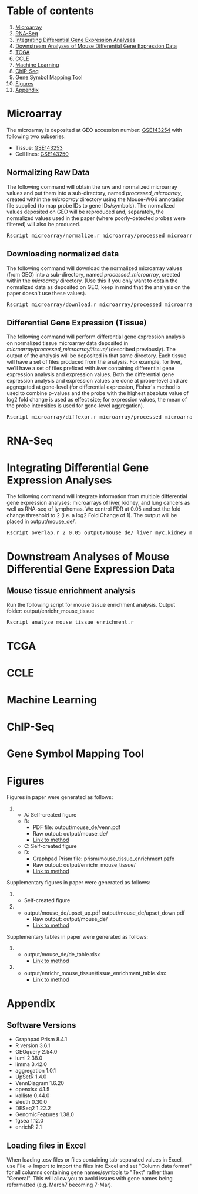 # Table of contents
1. [Microarray](#microarray)
2. [RNA-Seq](#rnaseq)
3. [Integrating Differential Gene Expression Analyses](#mouse_integration)
4. [Downstream Analyses of Mouse Differential Gene Expression Data](#mouse_downstream_analyses)
5. [TCGA](#tcga)
6. [CCLE](#ccle)
7. [Machine Learning](#ml)
8. [ChIP-Seq](#chipseq)
9. [Gene Symbol Mapping Tool](#mapping)
10. [Figures](#figures)
11. [Appendix](#appendix)

# Microarray<a name="microarray"></a>

The microarray is deposited at GEO accession number: <a href="https://www.ncbi.nlm.nih.gov/geo/query/acc.cgi?acc=GSE143254">GSE143254</a> with following two subseries:
<ul>
  <li>Tissue: <a href="https://www.ncbi.nlm.nih.gov/geo/query/acc.cgi?acc=GSE143253">GSE143253</a></li>
  <li>Cell lines: <a href="https://www.ncbi.nlm.nih.gov/geo/query/acc.cgi?acc=GSE143250">GSE143250</a></li>
</ul>

## Normalizing Raw Data

The following command will obtain the raw and normalized microarray values and put them into a sub-directory, named <i>processed_microarray</i>, created within the <i>microarray</i> directory using the Mouse-WG6 annotation file supplied (to map probe IDs to gene IDs/symbols). The normalized values deposited on GEO will be reproduced and, separately, the normalized values used in the paper (where poorly-detected probes were filtered) will also be produced.

<pre>Rscript microarray/normalize.r microarray/processed_microarray microarray/annotation/MouseWG-6v2.csv</pre>

## Downloading normalized data

The following command will download the normalized microarray values (from GEO) into a sub-directory, named <i>processed_microarray</i>, created within the <i>microarray</i> directory. (Use this if you only want to obtain the normalized data as deposited on GEO; keep in mind that the analysis on the paper doesn't use these values).

<pre>Rscript microarray/download.r microarray/processed_microarray</pre>

## Differential Gene Expression (Tissue)

The following command will perform differential gene expression analysis on normalized tissue microarray data deposited in <i>microarray/processed_microarray/tissue/</i> (described previously). The output of the analysis will be deposited in that same directory. Each tissue will have a set of files produced from the analysis. For example, for liver, we'll have a set of files prefixed with <i>liver</i> containing differential gene expression analysis and expression values. Both the differential gene expression analysis and expression values are done at probe-level and are aggregated at gene-level (for differential expression, Fisher's method is used to combine p-values and the probe with the highest absolute value of log2 fold change is used as effect size; for expression values, the mean of the probe intensities is used for gene-level aggregation).

<pre>Rscript microarray/diffexpr.r microarray/processed_microarray microarray/annotation/MouseWG-6v2.csv</pre>

# RNA-Seq<a name="rnaseq"></a>

# Integrating Differential Gene Expression Analyses<a name="mouse_integration"></a>

The following command will integrate information from multiple differential gene expression analyses: microarrays of liver, kidney, and lung cancers as well as RNA-seq of lymphomas. We control FDR at 0.05 and set the fold change threshold to 2 (i.e. a log2 Fold Change of 1). The output will be placed in output/mouse_de/.

<pre>Rscript overlap.r 2 0.05 output/mouse_de/ liver_myc,kidney_myc,lung_myc,lung_mycras,lung_ras,tall_myc,eumyc_myc "HCC,RCC,LAC (MYC),LAC (MYC+KRAS),LAC (KRAS),T-ALL,BCL" microarray/processed_microarray/tissue/liver_diffexpr_gene.csv,microarray/processed_microarray/tissue/kidney_diffexpr_gene.csv,microarray/processed_microarray/tissue/lung_diffexpr_gene.csv,microarray/processed_microarray/tissue/lung_mycras_diffexpr_gene.csv,microarray/processed_microarray/tissue/lung_ras_diffexpr_gene.csv,rnaseq/tall_rnaseq/kallisto_aligned/tallmycon_sleuth_results_genes.csv,rnaseq/eumyc_rnaseq/kallisto_aligned/eumycon_sleuth_results_genes.csv microarray/annotation/MouseWG-6v2.csv rnaseq/annotation/gencode_GRCm38_vM15.csv</pre>  

# Downstream Analyses of Mouse Differential Gene Expression Data<a name="mouse_downstream_analyses"></a>

## Mouse tissue enrichment analysis<a name="mouse_tissue_enrichment"></a>

Run the following script for mouse tissue enrichment analysis. Output folder: output/enrichr_mouse_tissue
<pre>Rscript analyze_mouse_tissue_enrichment.r</pre>

# TCGA<a name="tcga"></a>

# CCLE<a name="ccle"></a>

# Machine Learning<a name="ml"></a>

# ChIP-Seq<a name="chipseq"></a>

# Gene Symbol Mapping Tool<a name="mapping"></a>

# Figures<a name="figures"></a>

Figures in paper were generated as follows:

<ol>
  <li>
    <ul>
      <li>A: Self-created figure</li>
      <li>B:
        <ul>
          <li>PDF file: output/mouse_de/venn.pdf</li>
          <li>Raw output: output/mouse_de/</li>
          <li><a href="#mouse_integration">Link to method</a></li>
        </ul>
      </li>
      <li>C: Self-created figure</li>
      <li>D:
        <ul>
          <li>Graphpad Prism file: prism/mouse_tissue_enrichment.pzfx</li>
          <li>Raw output: output/enrichr_mouse_tissue/</li>
          <li><a href="#mouse_tissue_enrichment">Link to method</a></li>
        </ul>
      </li>
    </ul>
  </li>
</ol>

Supplementary figures in paper were generated as follows:

<ol>
  <li>
    <ul>
      <li>Self-created figure</li>
    </ul>
  </li>
  <li>
    <ul>
      <li>output/mouse_de/upset_up.pdf
        output/mouse_de/upset_down.pdf
        <ul>
          <li>Raw output: output/mouse_de/</li>
          <li><a href="#mouse_integration">Link to method</a></li>
        </ul>
      </li>
    </ul>
  </li>
</ol>

Supplementary tables in paper were generated as follows:

<ol>
  <li>
    <ul>
      <li>output/mouse_de/de_table.xlsx
        <ul>
          <li><a href="#mouse_integration">Link to method</a></li>
        </ul>
      </li>
    </ul>
  </li>
  <li>
    <ul>
      <li>output/enrichr_mouse_tissue/tissue_enrichment_table.xlsx
        <ul>
          <li><a href="#mouse_tissue_enrichment">Link to method</a></li>
        </ul>
      </li>
    </ul>
  </li>
</ol>

# Appendix<a name="appendix"></a>

## Software Versions
<ul>
  <li>Graphpad Prism 8.4.1</li>
  <li>R version 3.6.1</li>
  <li>GEOquery 2.54.0</li>
  <li>lumi 2.38.0</li>
  <li>limma 3.42.0</li>  
  <li>aggregation 1.0.1</li>
  <li>UpSetR 1.4.0</li>
  <li>VennDiagram 1.6.20</li>
  <li>openxlsx 4.1.5</li>
  <li>kallisto 0.44.0</li>
  <li>sleuth 0.30.0</li>
  <li>DESeq2 1.22.2</li>
  <li>GenomicFeatures 1.38.0</li>
  <li>fgsea 1.12.0</li>
  <li>enrichR 2.1</li>
</ul>

## Loading files in Excel

When loading .csv files or files containing tab-separated values in Excel, use File -> Import to import the files into Excel and set "Column data format" for all columns containing gene names/symbols to "Text" rather than "General". This will allow you to avoid issues with gene names being reformatted (e.g. March7 becoming 7-Mar).
